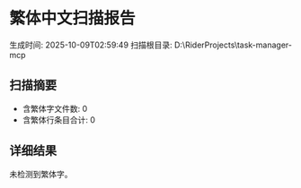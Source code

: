 # 繁体中文扫描报告

生成时间: 2025-10-09T02:59:49
扫描根目录: D:\RiderProjects\task-manager-mcp

## 扫描摘要
- 含繁体字文件数: 0
- 含繁体行条目合计: 0

## 详细结果
未检测到繁体字。